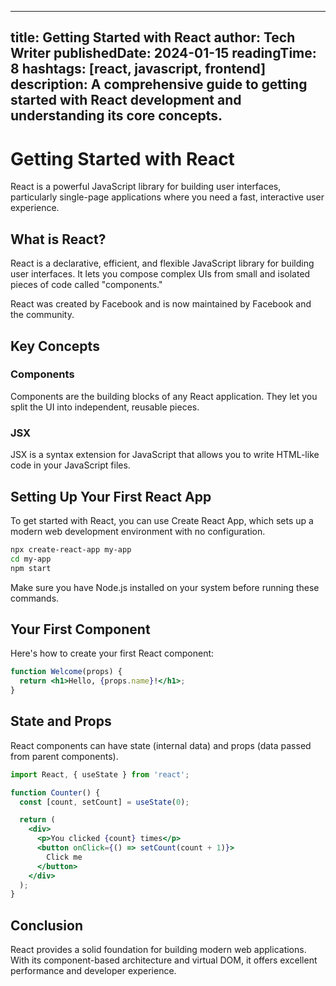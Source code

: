 
---
title: Getting Started with React
author: Tech Writer
publishedDate: 2024-01-15
readingTime: 8
hashtags: [react, javascript, frontend]
description: A comprehensive guide to getting started with React development and understanding its core concepts.
---

# Getting Started with React

React is a powerful JavaScript library for building user interfaces, particularly single-page applications where you need a fast, interactive user experience.

## What is React?

React is a declarative, efficient, and flexible JavaScript library for building user interfaces. It lets you compose complex UIs from small and isolated pieces of code called "components."

React was created by Facebook and is now maintained by Facebook and the community.

## Key Concepts

### Components
Components are the building blocks of any React application. They let you split the UI into independent, reusable pieces.

### JSX
JSX is a syntax extension for JavaScript that allows you to write HTML-like code in your JavaScript files.

## Setting Up Your First React App

To get started with React, you can use Create React App, which sets up a modern web development environment with no configuration.

```bash
npx create-react-app my-app
cd my-app
npm start
```

Make sure you have Node.js installed on your system before running these commands.

## Your First Component

Here's how to create your first React component:

```jsx
function Welcome(props) {
  return <h1>Hello, {props.name}!</h1>;
}
```

## State and Props

React components can have state (internal data) and props (data passed from parent components).

```jsx
import React, { useState } from 'react';

function Counter() {
  const [count, setCount] = useState(0);

  return (
    <div>
      <p>You clicked {count} times</p>
      <button onClick={() => setCount(count + 1)}>
        Click me
      </button>
    </div>
  );
}
```

## Conclusion

React provides a solid foundation for building modern web applications. With its component-based architecture and virtual DOM, it offers excellent performance and developer experience.
